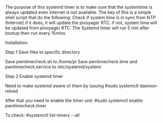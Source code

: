 The purpose of this systemd timer is to make sure that the systemtime is always updated even internet is not available.
The key of this is a simple shell script that do the following:
Check if system time is in sync from NTP (Internet)
if it does, it will update the pivoyager RTC.
if not, system time will be updated from pivoyager RTC.
The Systemd timer will run 5 min after bootup then run every 15mins 

Installation:

Step 1 Save files to specific directory

Save pwntimecheck.sh to /home/pi
Save pwntimecheck.time and pwntimecheck.service to /etc/systemd/system/

Step 2 Enable systemd timer
 
 Need to make systemd aware of them by issuing
  #sudo systemctl daemon-reload
    
 After that you need to enable the timer unit:
  #sudo systemctl enable pwntimecheck.timer

To check:
  #systemctl list-timers --all 
